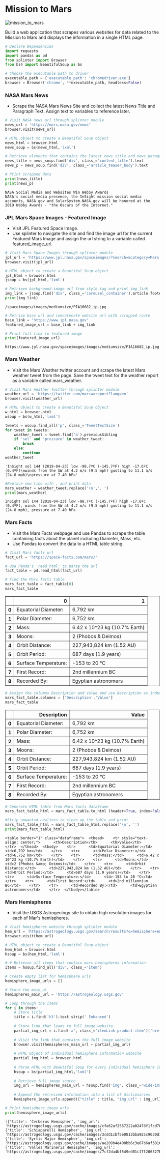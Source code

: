 
# Mission to Mars

![mission_to_mars](Images/mission_to_mars.jpg)

Build a web application that scrapes various websites for data related to the Mission to Mars and displays the information in a single HTML page.



```python
# Declare Dependencies 
import requests
import pandas as pd
from splinter import Browser
from bs4 import BeautifulSoup as bs
```


```python
# Choose the executable path to driver
executable_path = {'executable_path': 'chromedriver.exe'}
browser = Browser('chrome', **executable_path, headless=False)
```

### NASA Mars News

- Scrape the NASA Mars News Site and collect the latest News Title and Paragraph Text. Assign text to variables to reference later.


```python
# Visit NASA news url through splinter module
news_url = 'https://mars.nasa.gov/news'
browser.visit(news_url)
```


```python
# HTML object to create a Beautiful Soup object
news_html = browser.html
news_soup = bs(news_html,'lxml')
```


```python
# Retrieve elements that contains the latest news title and news_paragraph
news_title = news_soup.find('div', class_='content_title').text
news_p = news_soup.find('div', class_='article_teaser_body').text
```


```python
# Print scrapped data 
print(news_title)
print(news_p)
```

    NASA Social Media and Websites Win Webby Awards 
    NASA's social media presence, the InSight mission social media accounts, NASA.gov and SolarSystem.NASA.gov will be honored at the 2019 Webby Awards - "the Oscars of the Internet."
    

### JPL Mars Space Images - Featured Image

- Visit JPL Featured Space Image.
- Use splinter to navigate the site and find the image url for the current Featured Mars Image and assign the url string to a variable called featured_image_url.


```python
# Visit Mars Space Images through splinter module
jpl_url = 'https://www.jpl.nasa.gov/spaceimages/?search=&category=Mars'
browser.visit(jpl_url)
```


```python
# HTML object to create a Beautiful Soup object
jpl_html = browser.html
jsoup = bs(jpl_html,'lxml')
```


```python
# Retrieve background-image url from style tag and print img_link
img_link = jsoup.find('div', class_='carousel_container').article.footer.a['data-fancybox-href']
print(img_link)
```

    /spaceimages/images/mediumsize/PIA16682_ip.jpg
    


```python
# Retrive base url and concatenate website url with scrapped route
base_link = 'https://www.jpl.nasa.gov'
featured_image_url = base_link + img_link

# Print full link to featured image
print(featured_image_url)
```

    https://www.jpl.nasa.gov/spaceimages/images/mediumsize/PIA16682_ip.jpg
    

### Mars Weather

- Visit the Mars Weather twitter account and scrape the latest Mars weather tweet from the page. Save the tweet text for the weather report as a variable called mars_weather.


```python
# Visit Mars Weather Twitter through splinter module
weather_url = 'https://twitter.com/marswxreport?lang=en'
browser.visit(weather_url)
```


```python
# HTML object to create a Beautiful Soup object
w_html = browser.html
wsoup = bs(w_html,'lxml')
```


```python
tweets = wsoup.find_all('p', class_='TweetTextSize')
for tweet in tweets:
    weather_tweet = tweet.find('a').previousSibling
    if 'sol' and 'pressure' in weather_tweet:
        break
    else:
        continue
weather_tweet
```




    'InSight sol 144 (2019-04-23) low -98.7ºC (-145.7ºF) high -17.6ºC (0.4ºF)\nwinds from the SW at 4.2 m/s (9.5 mph) gusting to 11.1 m/s (24.8 mph)\npressure at 7.40 hPa'




```python
#Replace new line with , and print data
mars_weather = weather_tweet.replace('\n',', ')
print(mars_weather)
```

    InSight sol 144 (2019-04-23) low -98.7ºC (-145.7ºF) high -17.6ºC (0.4ºF), winds from the SW at 4.2 m/s (9.5 mph) gusting to 11.1 m/s (24.8 mph), pressure at 7.40 hPa
    

### Mars Facts

- Visit the Mars Facts webpage and use Pandas to scrape the table containing facts about the planet including Diameter, Mass, etc.
- Use Pandas to convert the data to a HTML table string.


```python
# Visit Mars facts url 
fact_url = 'https://space-facts.com/mars/'
```


```python
# Use Panda's 'read_html' to parse the url
fact_table = pd.read_html(fact_url)

# Find the Mars facts table
mars_fact_table = fact_table[0]
mars_fact_table
```




<div>
<style scoped>
    .dataframe tbody tr th:only-of-type {
        vertical-align: middle;
    }

    .dataframe tbody tr th {
        vertical-align: top;
    }

    .dataframe thead th {
        text-align: right;
    }
</style>
<table border="1" class="dataframe">
  <thead>
    <tr style="text-align: right;">
      <th></th>
      <th>0</th>
      <th>1</th>
    </tr>
  </thead>
  <tbody>
    <tr>
      <th>0</th>
      <td>Equatorial Diameter:</td>
      <td>6,792 km</td>
    </tr>
    <tr>
      <th>1</th>
      <td>Polar Diameter:</td>
      <td>6,752 km</td>
    </tr>
    <tr>
      <th>2</th>
      <td>Mass:</td>
      <td>6.42 x 10^23 kg (10.7% Earth)</td>
    </tr>
    <tr>
      <th>3</th>
      <td>Moons:</td>
      <td>2 (Phobos &amp; Deimos)</td>
    </tr>
    <tr>
      <th>4</th>
      <td>Orbit Distance:</td>
      <td>227,943,824 km (1.52 AU)</td>
    </tr>
    <tr>
      <th>5</th>
      <td>Orbit Period:</td>
      <td>687 days (1.9 years)</td>
    </tr>
    <tr>
      <th>6</th>
      <td>Surface Temperature:</td>
      <td>-153 to 20 °C</td>
    </tr>
    <tr>
      <th>7</th>
      <td>First Record:</td>
      <td>2nd millennium BC</td>
    </tr>
    <tr>
      <th>8</th>
      <td>Recorded By:</td>
      <td>Egyptian astronomers</td>
    </tr>
  </tbody>
</table>
</div>




```python
# Assign the columns Description and Value and use Description as index
mars_fact_table.columns = ['Description','Value']
mars_fact_table
```




<div>
<style scoped>
    .dataframe tbody tr th:only-of-type {
        vertical-align: middle;
    }

    .dataframe tbody tr th {
        vertical-align: top;
    }

    .dataframe thead th {
        text-align: right;
    }
</style>
<table border="1" class="dataframe">
  <thead>
    <tr style="text-align: right;">
      <th></th>
      <th>Description</th>
      <th>Value</th>
    </tr>
  </thead>
  <tbody>
    <tr>
      <th>0</th>
      <td>Equatorial Diameter:</td>
      <td>6,792 km</td>
    </tr>
    <tr>
      <th>1</th>
      <td>Polar Diameter:</td>
      <td>6,752 km</td>
    </tr>
    <tr>
      <th>2</th>
      <td>Mass:</td>
      <td>6.42 x 10^23 kg (10.7% Earth)</td>
    </tr>
    <tr>
      <th>3</th>
      <td>Moons:</td>
      <td>2 (Phobos &amp; Deimos)</td>
    </tr>
    <tr>
      <th>4</th>
      <td>Orbit Distance:</td>
      <td>227,943,824 km (1.52 AU)</td>
    </tr>
    <tr>
      <th>5</th>
      <td>Orbit Period:</td>
      <td>687 days (1.9 years)</td>
    </tr>
    <tr>
      <th>6</th>
      <td>Surface Temperature:</td>
      <td>-153 to 20 °C</td>
    </tr>
    <tr>
      <th>7</th>
      <td>First Record:</td>
      <td>2nd millennium BC</td>
    </tr>
    <tr>
      <th>8</th>
      <td>Recorded By:</td>
      <td>Egyptian astronomers</td>
    </tr>
  </tbody>
</table>
</div>




```python
# Generate HTML table from Mars facts dataframe
mars_fact_table_html = mars_fact_table.to_html (header=True, index=False, justify='center')
```


```python
#Strip unwanted newlines to clean up the table and print
mars_fact_table_html = mars_fact_table_html.replace('\n', '')
print(mars_fact_table_html)
```

    <table border="1" class="dataframe">  <thead>    <tr style="text-align: center;">      <th>Description</th>      <th>Value</th>    </tr>  </thead>  <tbody>    <tr>      <td>Equatorial Diameter:</td>      <td>6,792 km</td>    </tr>    <tr>      <td>Polar Diameter:</td>      <td>6,752 km</td>    </tr>    <tr>      <td>Mass:</td>      <td>6.42 x 10^23 kg (10.7% Earth)</td>    </tr>    <tr>      <td>Moons:</td>      <td>2 (Phobos &amp; Deimos)</td>    </tr>    <tr>      <td>Orbit Distance:</td>      <td>227,943,824 km (1.52 AU)</td>    </tr>    <tr>      <td>Orbit Period:</td>      <td>687 days (1.9 years)</td>    </tr>    <tr>      <td>Surface Temperature:</td>      <td>-153 to 20 °C</td>    </tr>    <tr>      <td>First Record:</td>      <td>2nd millennium BC</td>    </tr>    <tr>      <td>Recorded By:</td>      <td>Egyptian astronomers</td>    </tr>  </tbody></table>
    

### Mars Hemispheres

- Visit the USGS Astrogeology site to obtain high resolution images for each of Mar's hemispheres.


```python
# Visit hemispheres website through splinter module 
hem_url = 'https://astrogeology.usgs.gov/search/results?q=hemisphere+enhanced&k1=target&v1=Mars'
browser.visit(hem_url)
```


```python
# HTML object to create a Beautiful Soup object
hem_html = browser.html
hsoup = bs(hem_html,'lxml')
```


```python
# # Retreive all items that contain mars hemispheres information
items = hsoup.find_all('div', class_='item')

# Create empty list for hemisphere urls 
hemisphere_image_urls = []

# Store the main_ul 
hemispheres_main_url = 'https://astrogeology.usgs.gov'

# Loop through the items
for i in items: 
    # Store title
    title = i.find('h3').text.strip(' Enhanced')
    
    # Store link that leads to full image website
    partial_img_url = i.find('a', class_='itemLink product-item')['href']
    
    # Visit the link that contains the full image website 
    browser.visit(hemispheres_main_url + partial_img_url)
    
    # HTML Object of individual hemisphere information website 
    partial_img_html = browser.html
    
    # Parse HTML with Beautiful Soup for every individual hemisphere information website 
    hsoup = bs(partial_img_html,'lxml')
    
    # Retrieve full image source 
    img_url = hemispheres_main_url + hsoup.find('img', class_='wide-image')['src']
    
    # Append the retreived information into a list of dictionaries 
    hemisphere_image_urls.append({"title" : title, "img_url" : img_url})

# Print hemisphere_image_urls
print(hemisphere_image_urls)
```

    [{'title': 'Cerberus Hemispher', 'img_url': 'https://astrogeology.usgs.gov/cache/images/cfa62af2557222a02478f1fcd781d445_cerberus_enhanced.tif_full.jpg'}, {'title': 'Schiaparelli Hemispher', 'img_url': 'https://astrogeology.usgs.gov/cache/images/3cdd1cbf5e0813bba925c9030d13b62e_schiaparelli_enhanced.tif_full.jpg'}, {'title': 'Syrtis Major Hemispher', 'img_url': 'https://astrogeology.usgs.gov/cache/images/ae209b4e408bb6c3e67b6af38168cf28_syrtis_major_enhanced.tif_full.jpg'}, {'title': 'Valles Marineris Hemispher', 'img_url': 'https://astrogeology.usgs.gov/cache/images/7cf2da4bf549ed01c17f206327be4db7_valles_marineris_enhanced.tif_full.jpg'}]
    
